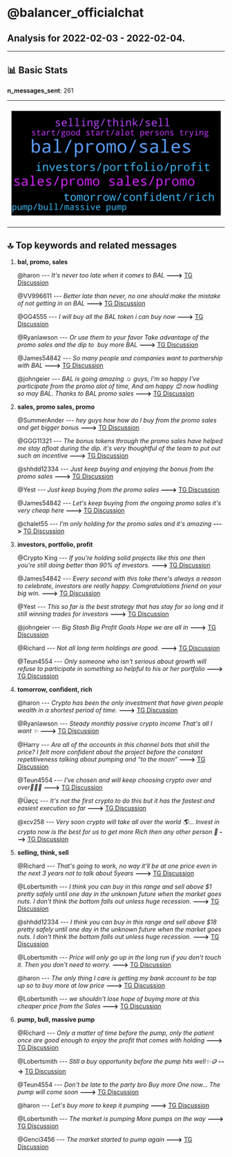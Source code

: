# **@balancer_officialchat**
 ## Analysis for **2022-02-03** - **2022-02-04**.

---

## 📊 **Basic Stats**

**n_messages_sent**: 261

---
![wordcloud](balancer_officialchat_1Days_wordcloud.png)

---


## 🔝 **Top keywords and related messages**

1. **bal, promo, sales**

    @haron --- *It's never too late when it comes to BAL* **--->** [TG Discussion](https://t.me/balancer_officialchat/29957)

    @VV996611 --- *Better late than never, no one should make the mistake of not getting in on BAL* **--->** [TG Discussion](https://t.me/balancer_officialchat/29724)

    @GG4555 --- *I will buy all the BAL token i can buy now* **--->** [TG Discussion](https://t.me/balancer_officialchat/29819)

    @Ryanlawson --- *Or use them to your favor Take advantage of the promo sales and the dip to  buy more BAL* **--->** [TG Discussion](https://t.me/balancer_officialchat/29812)

    @James54842 --- *So many people and companies want to partnership with BAL* **--->** [TG Discussion](https://t.me/balancer_officialchat/29951)

    @johngeier --- *BAL is going amazing ☺️ guys, I'm so happy I've participate from the promo alot of time, And am happy 😊 now hodling so may BAL. Thanks to BAL promo sales* **--->** [TG Discussion](https://t.me/balancer_officialchat/29752)

2. **sales, promo sales, promo**

    @SummerAnder --- *hey guys how how do I buy from the promo sales and get bigger bonus* **--->** [TG Discussion](https://t.me/balancer_officialchat/29884)

    @GGG11321 --- *The bonus tokens  through the promo sales have helped me stay afloat during the dip. it's very thoughtful of the team to put out such an incentive* **--->** [TG Discussion](https://t.me/balancer_officialchat/29706)

    @shhdd12334 --- *Just keep buying and enjoying the bonus from the promo sales* **--->** [TG Discussion](https://t.me/balancer_officialchat/29949)

    @Yest --- *Just keep buying from the promo sales* **--->** [TG Discussion](https://t.me/balancer_officialchat/29656)

    @James54842 --- *Let's keep buying from the ongoing promo sales it's very cheap here* **--->** [TG Discussion](https://t.me/balancer_officialchat/29760)

    @chalet55 --- *I'm only holding for the promo sales and it's amazing* **--->** [TG Discussion](https://t.me/balancer_officialchat/29792)

3. **investors, portfolio, profit**

    @Crypto King --- *If you're holding solid projects like this one then you're still doing better than 90% of investors.* **--->** [TG Discussion](https://t.me/balancer_officialchat/29807)

    @James54842 --- *Every second with this toke there's always a reason to celebrate, investors are really happy. Comgratulations friend on your big win.* **--->** [TG Discussion](https://t.me/balancer_officialchat/29799)

    @Yest --- *This so far is the best strategy that has stay for so long and it still winning trades for investors* **--->** [TG Discussion](https://t.me/balancer_officialchat/29678)

    @johngeier --- *Big Stash Big Profit Goals   Hope we are all in* **--->** [TG Discussion](https://t.me/balancer_officialchat/29723)

    @Richard --- *Not all long term holdings are good.* **--->** [TG Discussion](https://t.me/balancer_officialchat/29732)

    @Teun4554 --- *Only someone who isn't serious about growth will refuse to participate in something so helpful to his or her portfolio* **--->** [TG Discussion](https://t.me/balancer_officialchat/29757)

4. **tomorrow, confident, rich**

    @haron --- *Crypto has been the only investment that have given people wealth in a shortest period of time.* **--->** [TG Discussion](https://t.me/balancer_officialchat/29810)

    @Ryanlawson --- *Steady monthly passive crypto income That's all I want ✨* **--->** [TG Discussion](https://t.me/balancer_officialchat/29734)

    @Harry --- *Are all of the accounts in this channel bots that shill the price? I felt more confident about the project before the constant repetitiveness talking about pumping and “to the moon”* **--->** [TG Discussion](https://t.me/balancer_officialchat/29696)

    @Teun4554 --- *I've chosen and will keep choosing crypto over and over🚀🚀🤑* **--->** [TG Discussion](https://t.me/balancer_officialchat/29777)

    @Üøçç --- *It's not the first crypto to do this but it has the fastest and easiest execution so far* **--->** [TG Discussion](https://t.me/balancer_officialchat/29755)

    @xcv258 --- *Very soon crypto will take all over the world 🌎... Invest in crypto now is the best for us to get more Rich then any other person 🚀* **--->** [TG Discussion](https://t.me/balancer_officialchat/29750)

5. **selling, think, sell**

    @Richard --- *That's going to work, no way it'll be at one price even in the next 3 years not to talk about 5years* **--->** [TG Discussion](https://t.me/balancer_officialchat/29701)

    @Lobertsmith --- *I think you can buy in this range and sell above $1 pretty safely until one day in the unknown future when the market goes nuts. I don't think the bottom falls out unless huge recession.* **--->** [TG Discussion](https://t.me/balancer_officialchat/29681)

    @shhdd12334 --- *I think you can buy in this range and sell above $18 pretty safely until one day in the unknown future when the market goes nuts. I don't think the bottom falls out unless huge recession.* **--->** [TG Discussion](https://t.me/balancer_officialchat/29714)

    @Lobertsmith --- *Price will only go up in the long run if you don't touch it. Then you don't need to worry.* **--->** [TG Discussion](https://t.me/balancer_officialchat/29920)

    @haron --- *The only thing I care is getting my bank account to be top up so to buy more at low price* **--->** [TG Discussion](https://t.me/balancer_officialchat/29691)

    @Lobertsmith --- *we shouldn't lose hope of buying more at this cheaper price from the Sales* **--->** [TG Discussion](https://t.me/balancer_officialchat/29948)

6. **pump, bull, massive pump**

    @Richard --- *Only a matter of time before the pump, only the patient once are good enough to enjoy the profit that comes with holding* **--->** [TG Discussion](https://t.me/balancer_officialchat/29923)

    @Lobertsmith --- *Still a buy opportunity before the pump hits well✨🪙* **--->** [TG Discussion](https://t.me/balancer_officialchat/29800)

    @Teun4554 --- *Don't be late to the party bro Buy more One now... The pump will come soon* **--->** [TG Discussion](https://t.me/balancer_officialchat/29789)

    @haron --- *Let's buy more to keep it pumping* **--->** [TG Discussion](https://t.me/balancer_officialchat/29782)

    @Lobertsmith --- *The market is pumping More pumps on the way* **--->** [TG Discussion](https://t.me/balancer_officialchat/29744)

    @Genci3456 --- *The market started to pump again* **--->** [TG Discussion](https://t.me/balancer_officialchat/29910)

